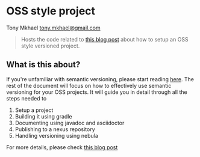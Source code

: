 # OSS style project
Tony Mkhael <tony.mkhael@gmail.com>

> Hosts the code related to [this blog post](https://tonymkhael.github.io/oss/2016/07/06/semantic-versioning/) about how to setup an OSS style versioned project.

## What is this about?

If you're unfamiliar with semantic versioning, please start reading [here](http://semver.org/).
The rest of the document will focus on how to effectively use semantic versioning for your OSS projects.
It will guide you in detail through all the steps needed to

1. Setup a project
2. Building it using gradle
3. Documenting using javadoc and asciidoctor
4. Publishing to a nexus repository
5. Handling versioning using nebula

For more details, please check [this blog post](https://tonymkhael.github.io/oss/2016/07/06/semantic-versioning/)

